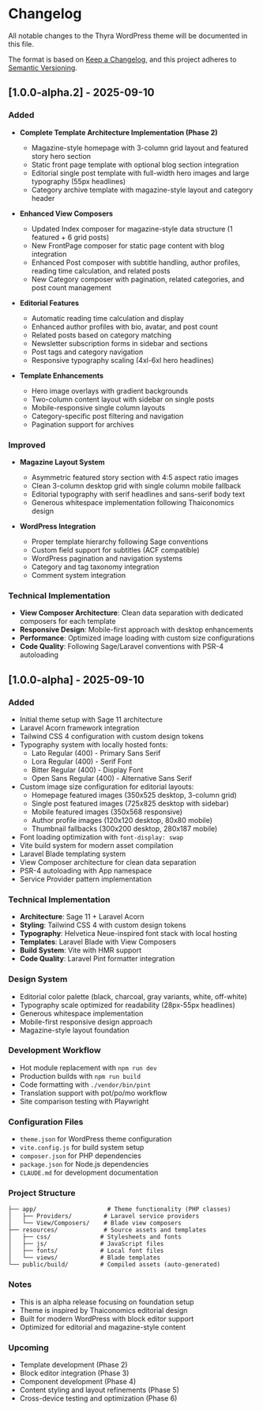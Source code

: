 # Changelog

All notable changes to the Thyra WordPress theme will be documented in this file.

The format is based on [Keep a Changelog](https://keepachangelog.com/en/1.0.0/),
and this project adheres to [Semantic Versioning](https://semver.org/spec/v2.0.0.html).

## [1.0.0-alpha.2] - 2025-09-10

### Added
- **Complete Template Architecture Implementation (Phase 2)**
  - Magazine-style homepage with 3-column grid layout and featured story hero section
  - Static front page template with optional blog section integration
  - Editorial single post template with full-width hero images and large typography (55px headlines)
  - Category archive template with magazine-style layout and category header
  
- **Enhanced View Composers**
  - Updated Index composer for magazine-style data structure (1 featured + 6 grid posts)
  - New FrontPage composer for static page content with blog integration
  - Enhanced Post composer with subtitle handling, author profiles, reading time calculation, and related posts
  - New Category composer with pagination, related categories, and post count management
  
- **Editorial Features**
  - Automatic reading time calculation and display
  - Enhanced author profiles with bio, avatar, and post count
  - Related posts based on category matching
  - Newsletter subscription forms in sidebar and sections
  - Post tags and category navigation
  - Responsive typography scaling (4xl-6xl hero headlines)
  
- **Template Enhancements**
  - Hero image overlays with gradient backgrounds
  - Two-column content layout with sidebar on single posts
  - Mobile-responsive single column layouts
  - Category-specific post filtering and navigation
  - Pagination support for archives

### Improved
- **Magazine Layout System**
  - Asymmetric featured story section with 4:5 aspect ratio images
  - Clean 3-column desktop grid with single column mobile fallback
  - Editorial typography with serif headlines and sans-serif body text
  - Generous whitespace implementation following Thaiconomics design
  
- **WordPress Integration**
  - Proper template hierarchy following Sage conventions
  - Custom field support for subtitles (ACF compatible)
  - WordPress pagination and navigation systems
  - Category and tag taxonomy integration
  - Comment system integration

### Technical Implementation
- **View Composer Architecture**: Clean data separation with dedicated composers for each template
- **Responsive Design**: Mobile-first approach with desktop enhancements
- **Performance**: Optimized image loading with custom size configurations
- **Code Quality**: Following Sage/Laravel conventions with PSR-4 autoloading

## [1.0.0-alpha] - 2025-09-10

### Added
- Initial theme setup with Sage 11 architecture
- Laravel Acorn framework integration
- Tailwind CSS 4 configuration with custom design tokens
- Typography system with locally hosted fonts:
  - Lato Regular (400) - Primary Sans Serif
  - Lora Regular (400) - Serif Font  
  - Bitter Regular (400) - Display Font
  - Open Sans Regular (400) - Alternative Sans Serif
- Custom image size configuration for editorial layouts:
  - Homepage featured images (350x525 desktop, 3-column grid)
  - Single post featured images (725x825 desktop with sidebar)
  - Mobile featured images (350x568 responsive)
  - Author profile images (120x120 desktop, 80x80 mobile)
  - Thumbnail fallbacks (300x200 desktop, 280x187 mobile)
- Font loading optimization with `font-display: swap`
- Vite build system for modern asset compilation
- Laravel Blade templating system
- View Composer architecture for clean data separation
- PSR-4 autoloading with App namespace
- Service Provider pattern implementation

### Technical Implementation
- **Architecture**: Sage 11 + Laravel Acorn
- **Styling**: Tailwind CSS 4 with custom design tokens
- **Typography**: Helvetica Neue-inspired font stack with local hosting
- **Templates**: Laravel Blade with View Composers
- **Build System**: Vite with HMR support
- **Code Quality**: Laravel Pint formatter integration

### Design System
- Editorial color palette (black, charcoal, gray variants, white, off-white)
- Typography scale optimized for readability (28px-55px headlines)
- Generous whitespace implementation
- Mobile-first responsive design approach
- Magazine-style layout foundation

### Development Workflow
- Hot module replacement with `npm run dev`
- Production builds with `npm run build`
- Code formatting with `./vendor/bin/pint`
- Translation support with pot/po/mo workflow
- Site comparison testing with Playwright

### Configuration Files
- `theme.json` for WordPress theme configuration
- `vite.config.js` for build system setup
- `composer.json` for PHP dependencies
- `package.json` for Node.js dependencies
- `CLAUDE.md` for development documentation

### Project Structure
```
├── app/                    # Theme functionality (PHP classes)
│   ├── Providers/         # Laravel service providers
│   └── View/Composers/    # Blade view composers
├── resources/             # Source assets and templates
│   ├── css/              # Stylesheets and fonts
│   ├── js/               # JavaScript files
│   ├── fonts/            # Local font files
│   └── views/            # Blade templates
└── public/build/         # Compiled assets (auto-generated)
```

### Notes
- This is an alpha release focusing on foundation setup
- Theme is inspired by Thaiconomics editorial design
- Built for modern WordPress with block editor support
- Optimized for editorial and magazine-style content

### Upcoming
- Template development (Phase 2)
- Block editor integration (Phase 3)
- Component development (Phase 4)
- Content styling and layout refinements (Phase 5)
- Cross-device testing and optimization (Phase 6)